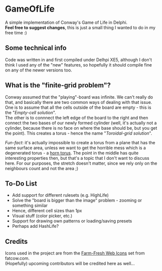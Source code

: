 GameOfLife
==========

A simple implementation of Conway's Game of Life in Delphi.  
**Feel free to suggest changes**, this is just a small thing I wanted to do in my free time :)

Some technical info
-------------------
Code was written in and first compiled under Delhpi XE5, although I don't think I used any of the "new" features, so hopefully it should compile fine on any of the newer versions too. 

What is the "finite-grid problem"?
----------------------------------
Conway assumed that the "playing"-board was infinite. We can't really do that, and basically there are two common ways of dealing with that issue.  
One is to assume that all the cells outside of the board are empty - this is the "*Empty-cell solution*".  
The other is to connnect the left edge of the board to the right and then connect the two bases of our newly formed cylinder (well, it's actually not a cylinder, because there is no face on where the base should be, but you get the point). This creates a torus  - hence the name "*Toroidal-grid solution*".  

*Fun-fact*: it's actually impossible to create a torus from a plane that has the same surface area, unless we want to get the horrible mess which is a degenerated torus - a [horn torus](http://en.wikipedia.org/wiki/Torus#mediaviewer/File:Standard_torus-horn.png). The point in the middle has quite interesting properties then, but that's a topic that I don't want to discuss here. For our purposes, the stretch doesn't matter, since we rely only on the neighbours count and not the area ;)

To-Do List
----------
- Add support for different rulesets (e.g. HighLife)
- Solve the "board is bigger than the image" problem - zooming or something similar
- Hence, different cell sizes than 1px
- Visual stuff (color picker, etc.)
- Support for drawing own patterns or loading/saving presets
- Perhaps add HashLife?

Credits
-------
Icons used in the project are from the [Farm-Fresh Web Icons](http://www.fatcow.com/free-icons) set from fatcow.com.  
(Hopefully) upcoming contributors will be credited here as well...
